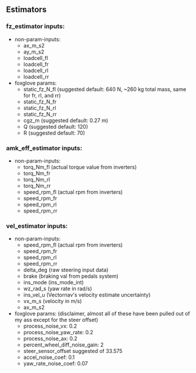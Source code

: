 ## Estimators

### fz_estimator inputs:  
- non-param-inputs:  
   - ax_m_s2
   - ay_m_s2
   - loadcell_fl
   - loadcell_fr
   - loadcell_rl
   - loadcell_rr
- foxglove params:
  - static_fz_N_fl (suggested default: 640 N, ~260 kg total mass, same for fr, rl, and rr)
  - static_fz_N_fr
  - static_fz_N_rl
  - static_fz_N_rr
  - cgz_m (suggested default: 0.27 m)
  - Q (suggested default: 120)
  - R (suggested default: 70)
 
### amk_eff_estimator inputs:
- non-param-inputs:
  - torq_Nm_fl (actual torque value from inverters)
  - torq_Nm_fr
  - torq_Nm_rl
  - torq_Nm_rr
  - speed_rpm_fl (actual rpm from inverters)
  - speed_rpm_fr
  - speed_rpm_rl
  - speed_rpm_rr

### vel_estimator inputs:
- non-param-inputs:
  - speed_rpm_fl (actual rpm from inverters)
  - speed_rpm_fr
  - speed_rpm_rl
  - speed_rpm_rr
  - delta_deg (raw steering input data)
  - brake (braking val from pedals system)
  - ins_mode (ins_mode_int)
  - wz_rad_s (yaw rate in rad/s)
  - ins_vel_u (Vectornav's velocity estimate uncertainty)
  - vx_m_s (velocity in m/s)
  - ax_m_s2
- foxglove params: (disclaimer, almost all of these have been pulled out of my ass except for the steer offset)
  - process_noise_vx: 0.2
  - process_noise_yaw_rate: 0.2
  - process_noise_ax: 0.2
  - percent_wheel_diff_noise_gain: 2
  - steer_sensor_offset suggested of 33.575
  - accel_noise_coef: 0.1
  - yaw_rate_noise_coef: 0.07
 